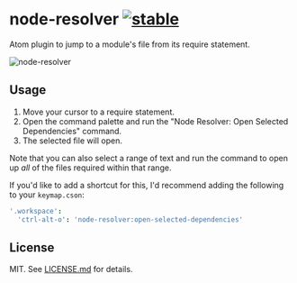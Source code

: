 # node-resolver [![stable](http://badges.github.io/stability-badges/dist/stable.svg)](http://github.com/badges/stability-badges)

Atom plugin to jump to a module's file from its require statement.

![node-resolver](http://imgur.com/1JW3Txg.gif)

## Usage

1. Move your cursor to a require statement.
2. Open the command palette and run the "Node Resolver: Open Selected Dependencies" command.
3. The selected file will open.

Note that you can also select a range of text and run the command to open up
*all* of the files required within that range.

If you'd like to add a shortcut for this, I'd recommend adding the following
to your `keymap.cson`:

``` cson
'.workspace':
  'ctrl-alt-o': 'node-resolver:open-selected-dependencies'
```

## License

MIT. See [LICENSE.md](http://github.com/hughsk/atom-node-resolver/blob/master/LICENSE.md) for details.
